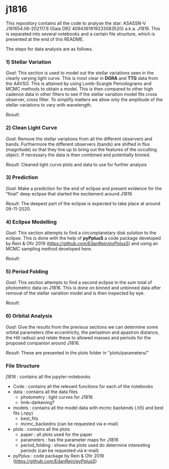 # j1816
This repository contains all the code to analyse the star: ASASSN-V J181654.06-202117.6 (Gaia DR2 4094361919233083520) a.k.a. J1816.
This is separated into several notebooks and a certain file structure, which is presented at the end of this README.

The steps for data analysis are as follows.

### 1) Stellar Variation
<em>Goal</em>: This section is used to model out the stellar variations seen in the clearly varying light curve. This is most clear in <strong>DGRA</strong> and <strong>TTG</strong> data from the AAVSO. This is attained by using Lomb-Scargle Periodograms and MCMC methods to obtain a model. This is then compared to other high cadence data in other filters to see if the stellar variation model fits cross observer, cross filter. To simplify matters we allow only the amplitude of the stellar variations to vary with wavelength.

<em>Result</em>:


### 2) Clean Light Curve
<em>Goal</em>: Remove the stellar variations from all the different observers and bands. Furthermore the different observers (bands) are shifted in flux (magnitude) so that they line up to bring out the features of the occulting object. If necessary the data is then combined and potentially binned.

<em>Result</em>: Cleaned light curve plots and data to use for further analysis

### 3) Prediction
<em>Goal</em>: Make a prediction for the end of eclipse and present evidence for the "final" deep eclipse that started the excitement around J1816

<em>Result</em>: The deepest part of the eclipse is expected to take place at around 09-11-2020.

### 4) Eclipse Modelling
<em>Goal</em>: This section attempts to find a circumplanetary disk solution to the eclipse. This is done with the help of <strong>pyPplusS</strong> a code package developed by Rein & Ofir 2019 (https://github.com/EdanRein/pyPplusS) and using an MCMC sampling method developed here.

<em>Result</em>: 

### 5) Period Folding
<em>Goal</em>: This section attempts to find a second eclipse in the sum total of photometric data on J1816. This is done on binned and unbinned data after removal of the stellar variation model and is then inspected by eye.

<em>Result</em>:

### 6) Orbital Analysis
<em>Goal</em>: Give the results from the previous sections we can determine some orbital parameters (the eccentricity, the periastron and apastron distance, the Hill radius) and relate these to allowed masses and periods for the proposed companion around J1816.

<em>Result</em>: These are presented in the plots folder in "plots/parameters/"

### File Structure

j1816 : contains all the jupyter-notebooks
  - Code : contains all the relevant functions for each of the notebooks
  - data : contains all the data files
      - photometry : light curves for J1816
      - limb-darkening?
  - models : contains all the model data with mcmc backends (.h5) and best fits (.npy)
      - best_fits
      - mcmc_backedns (can be requested via e-mail)
  - plots : contains all the plots
      - paper : all plots used for the paper
      - parameters : has the parameter maps for J1816
      - period_folding : shows the plots used do determine interesting periods (can be requested via e-mail)
  - pyPplus : code package by Rein & Ofir 2019 (https://github.com/EdanRein/pyPplusS)
